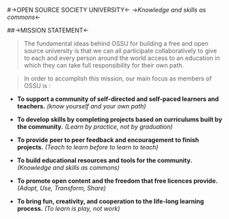 #->OPEN SOURCE SOCIETY UNIVERSITY<-
->*Knowledge and skills as commons*<-

##->MISSION STATEMENT<-

>The fundamental ideas behind OSSU for building a free and open source university is that we can all participate collaboratively to give to each and every person around the world access to an education in which they can take full responsibility for their own path. 

>In order to accomplish this mission, our main focus as members of OSSU is :

* **To support a community of self-directed and self-paced learners and teachers.** *(know yourself and your own path)*

* **To develop skills by completing projects based on curriculums built by the community.** *(Learn by practice, not by graduation)*

* **To provide peer to peer feedback and encouragement to finish projects.** *(Teach to learn before to learn to teach)*

* **To build educational resources and tools for the community.** *(Knowledge and skills as commons)*

* **To promote open content and the freedom that free licences provide.** *(Adopt, Use, Transform, Share)*

* **To bring fun, creativity, and cooperation to the life-long learning process.** *(To learn is play, not work)*

